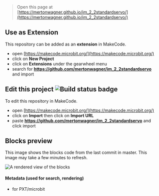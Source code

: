 
> Open this page at [https://mertonwagner.github.io/im_2_2standardservo/](https://mertonwagner.github.io/im_2_2standardservo/)

## Use as Extension

This repository can be added as an **extension** in MakeCode.

* open [https://makecode.microbit.org/](https://makecode.microbit.org/)
* click on **New Project**
* click on **Extensions** under the gearwheel menu
* search for **https://github.com/mertonwagner/im_2_2standardservo** and import

## Edit this project ![Build status badge](https://github.com/mertonwagner/im_2_2standardservo/workflows/MakeCode/badge.svg)

To edit this repository in MakeCode.

* open [https://makecode.microbit.org/](https://makecode.microbit.org/)
* click on **Import** then click on **Import URL**
* paste **https://github.com/mertonwagner/im_2_2standardservo** and click import

## Blocks preview

This image shows the blocks code from the last commit in master.
This image may take a few minutes to refresh.

![A rendered view of the blocks](https://github.com/mertonwagner/im_2_2standardservo/raw/master/.github/makecode/blocks.png)

#### Metadata (used for search, rendering)

* for PXT/microbit
<script src="https://makecode.com/gh-pages-embed.js"></script><script>makeCodeRender("{{ site.makecode.home_url }}", "{{ site.github.owner_name }}/{{ site.github.repository_name }}");</script>
